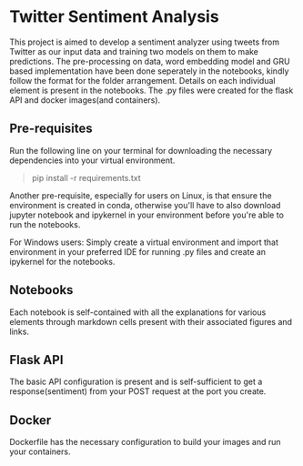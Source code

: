 # Twitter Sentiment Analysis

This project is aimed to develop a sentiment analyzer using tweets from Twitter as our input data and training two models on them to make predictions.
The pre-processing on data, word embedding model and GRU based implementation have been done seperately in the notebooks, kindly follow the format for the folder arrangement.
Details on each individual element is present in the notebooks.
The .py files were created for the flask API and docker images(and containers).

## Pre-requisites

Run the following line on your terminal for downloading the necessary dependencies into your virtual environment.

> pip install -r requirements.txt

Another pre-requisite, especially for users on Linux, is that ensure the environment is created in conda, otherwise you'll have to also download jupyter notebook
and ipykernel in your environment before you're able to run the notebooks.

For Windows users: Simply create a virtual environment and import that environment in your preferred IDE for running .py files and create
an ipykernel for the notebooks.

## Notebooks

Each notebook is self-contained with all the explanations for various elements through markdown cells present with their associated figures and links.

## Flask API

The basic API configuration is present and is self-sufficient to get a response(sentiment) from your POST request at
the port you create.

## Docker

Dockerfile has the necessary configuration to build your images and run your containers.
